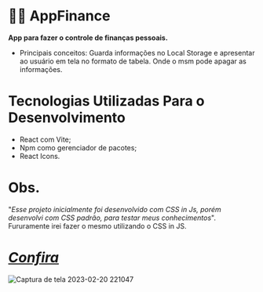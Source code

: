 # 👨‍💻 AppFinance

**App para fazer o controle de finanças pessoais.**

- Principais conceitos: Guarda informações no Local Storage e apresentar ao usuário em tela no formato de tabela. Onde o msm pode apagar as informações.

# Tecnologias Utilizadas Para o Desenvolvimento

- React com Vite;
- Npm como gerenciador de pacotes;
- React Icons.

# Obs.

"_Esse projeto inicialmente foi desenvolvido com CSS in Js, porém desenvolvi com CSS padrão, para testar meus conhecimentos_". <br />
Fururamente irei fazer o mesmo utilizando o CSS in JS.

# _**<a href="app-finance-beta.vercel.app">Confira<a/>**_

![Captura de tela 2023-02-20 221047](https://user-images.githubusercontent.com/91447833/220224148-c6be6b4c-7e4f-4613-a12c-d784f2be512b.png)
